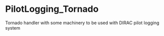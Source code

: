 # PilotLogging_Tornado
Tornado handler with some machinery to be used with DIRAC pilot logging system
